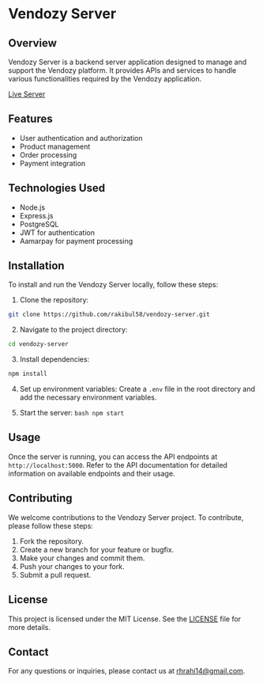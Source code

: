 # Vendozy Server

## Overview

Vendozy Server is a backend server application designed to manage and support the Vendozy platform. It provides APIs and services to handle various functionalities required by the Vendozy application.

[Live Server](https://vendozy-server.vercel.app/)

## Features

- User authentication and authorization
- Product management
- Order processing
- Payment integration

## Technologies Used

- Node.js
- Express.js
- PostgreSQL
- JWT for authentication
- Aamarpay for payment processing

## Installation

To install and run the Vendozy Server locally, follow these steps:

1. Clone the repository:

```bash
git clone https://github.com/rakibul58/vendozy-server.git
```

2. Navigate to the project directory:

```bash
cd vendozy-server
```

3. Install dependencies:

```bash
npm install
```

4. Set up environment variables:
   Create a `.env` file in the root directory and add the necessary environment variables.

5. Start the server:
   `bash
 npm start
 `

## Usage

Once the server is running, you can access the API endpoints at `http://localhost:5000`. Refer to the API documentation for detailed information on available endpoints and their usage.

## Contributing

We welcome contributions to the Vendozy Server project. To contribute, please follow these steps:

1. Fork the repository.
2. Create a new branch for your feature or bugfix.
3. Make your changes and commit them.
4. Push your changes to your fork.
5. Submit a pull request.

## License

This project is licensed under the MIT License. See the [LICENSE](LICENSE) file for more details.

## Contact

For any questions or inquiries, please contact us at rhrahi14@gmail.com.
